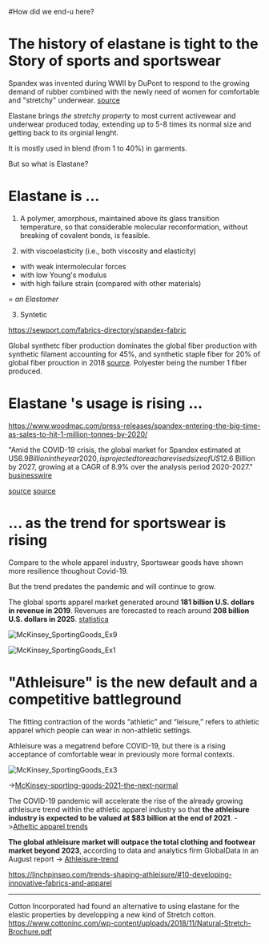 
#How did we end-u here?



# The history of elastane is tight to the Story of sports and sportswear

Spandex was invented during WWII by DuPont to respond to the growing demand of rubber combined with the newly need of women for comfortable and "stretchy" underwear.
[source](https://wwd.com/fashion-news/textiles/lycra-through-the-years-8143187/)


Elastane brings *the stretchy property* to most current activewear and underwear produced today, extending up to 5-8 times its normal size and getting back to its orginial lenght.


It is mostly used in blend (from 1 to 40%) in garments.

But so what is Elastane?

#  Elastane is ...

1. A polymer, amorphous, maintained above its glass transition temperature, so that considerable molecular reconformation, without breaking of covalent bonds, is feasible. 

2. with viscoelasticity (i.e., both viscosity and elasticity)
  - with weak intermolecular forces
  - with low Young's modulus
  - with high failure strain (compared with other materials)
 
= *an Elastomer*
 
3. Syntetic


https://sewport.com/fabrics-directory/spandex-fabric

Global synthetc fiber production dominates the global fiber production with synthetic filament accounting for 45%, and synthetic staple fiber for 20% of global fiber prouction in 2018 [source](http://news.bio-based.eu/natural-fibres-and-the-world-economy-july-2019).
Polyester being the number 1 fiber produced.


# Elastane 's usage is rising ...

https://www.woodmac.com/press-releases/spandex-entering-the-big-time-as-sales-to-hit-1-million-tonnes-by-2020/

"Amid the COVID-19 crisis, the global market for Spandex estimated at US$6.9 Billion in the year 2020, is projected to reach a revised size of US$12.6 Billion by 2027, growing at a CAGR of 8.9% over the analysis period 2020-2027."
[businesswire](https://www.businesswire.com/news/home/20201022005667/en/Global-Spandex-Industry-2020-to-2027---Market-Trends-and-Drivers---ResearchAndMarkets.com)

[source](https://www.gminsights.com/industry-analysis/spandex-market)
[source](https://www.grandviewresearch.com/industry-analysis/spandex-market)



#  ... as the trend for sportswear is rising

Compare to the whole apparel industry, Sportswear goods have shown more resilience thoughout Covid-19.

But the trend predates the pandemic and will continue to grow.

The global sports apparel market generated around **181 billion U.S. dollars in revenue in 2019**.
Revenues are forecasted to reach around **208 billion U.S. dollars in 2025**.
[statistica](https://www.statista.com/statistics/254489/total-revenue-of-the-global-sports-apparel-market/#:~:text=The%20global%20sports%20apparel%20market%20generated%20around%20181%20billion%20U.S.,billion%20U.S.%20dollars%20in%202025)

![McKinsey_SportingGoods_Ex9](./assets/McK_SportingGoods-Ex9.png)

![McKinsey_SportingGoods_Ex1](./assets/McK_SportingGoods-Ex1.png)
 
# "Athleisure" is the new default and a competitive battleground

The fitting contraction of the words “athletic” and “leisure,” refers to athletic apparel which people can wear in non-athletic settings.

Athleisure was a megatrend before COVID-19, but there is a rising acceptance of comfortable wear in previously more formal contexts.

![McKinsey_SportingGoods_Ex3](./assets/McK_SportingGoods-Ex3.png)

->[McKinsey-sporting-goods-2021-the-next-normal](https://www.mckinsey.com/industries/retail/our-insights/sporting-goods-2021-the-next-normal-for-an-industry-in-flux)


The COVID-19 pandemic will accelerate the rise of the already growing athleisure trend within the athletic apparel industry so that **the athleisure industry is expected to be valued at $83 billion at the end of 2021**.
->[Atheltic apparel trends](https://linchpinseo.com/trends-athletic-apparel-industry/)

**The global athleisure market will outpace the total clothing and footwear market beyond 2023**, according to data and analytics firm GlobalData in an August report
-> [Athleisure-trend](https://www.forbes.com/sites/andriacheng/2019/09/26/more-signs-the-athleisure-trend-isnt-slowing-any-time-soon/#:~:text=The%20global%20athleisure%20market%20will,for%20eating%20out%20or%20shopping)


https://linchpinseo.com/trends-shaping-athleisure/#10-developing-innovative-fabrics-and-apparel





---


Cotton Incorporated had found an alternative to using elastane for the elastic properties by developping a new kind of Stretch cotton.
https://www.cottoninc.com/wp-content/uploads/2018/11/Natural-Stretch-Brochure.pdf

